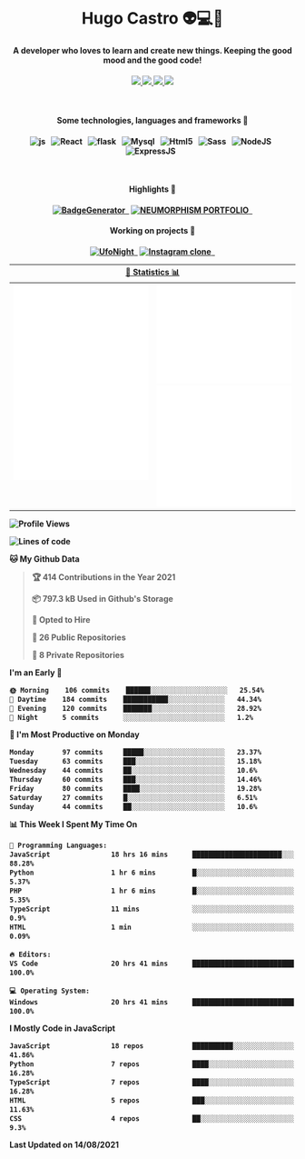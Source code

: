 <h1 align="center">Hugo Castro 👽💻🌌</h1>
<h4 align="center">A developer who loves to learn and create new things. Keeping the good mood and the good code!<h4/>
<p align="center">
		<a href="https://stackoverflow.com/users/11444549/hugo">
		<img src="https://img.shields.io/badge/-Stackoverflow-79db75?style=for-the-badge&logo=Stackoverflow&logoColor=white" />
	</a>
		<a href="https://api.whatsapp.com/send?phone=5532988940411text=Oii, vim pelo github!">
		<img src="https://img.shields.io/badge/WHATSAPP-79db75.svg?&style=for-the-badge&logo=whatsapp&logoColor=white" />
	</a>
		<a href="mailto:hugocastrohc@outlook.com">
		<img src="https://img.shields.io/badge/email-79db75.svg?&style=for-the-badge&logo=protonmail&logoColor=white" />
	<a href="https://open.spotify.com/user/22uat6ppbmvcvyia5me7tdmci">
		<img src="https://img.shields.io/badge/spotify-79db75.svg?&style=for-the-badge&logo=spotify&logoColor=white" />
	</a>
</p>

<br>

<h4 align="center"> Some technologies, languages and frameworks 🚀<h4/>
<p align="center">
	<img src="https://img.shields.io/badge/javascript-79db75.svg?&style=for-the-badge&logo=javascript&logoColor=white" alt="js" />&nbsp;&nbsp;
	<img src="https://img.shields.io/badge/-React-79db75?style=for-the-badge&logo=react&logoColor=white" alt="React" />&nbsp;&nbsp;
	<img src="https://img.shields.io/badge/flask-79db75.svg?&style=for-the-badge&logo=flask&logoColor=white" alt="flask" />&nbsp;&nbsp;
	<img src="https://img.shields.io/badge/mysql-79db75.svg?style=for-the-badge&logo=mysql&logoColor=white" alt="Mysql" />&nbsp;&nbsp;
	<img src="https://img.shields.io/badge/html5-79db75.svg?style=for-the-badge&logo=html5&logoColor=white" alt="Html5" />&nbsp;&nbsp;
	<img src="https://img.shields.io/badge/sass-79db75.svg?style=for-the-badge&logo=sass&logoColor=white" alt="Sass" />&nbsp;&nbsp;
	<img src="https://img.shields.io/badge/node.js-79db75.svg?style=for-the-badge&" alt="NodeJS" />&nbsp;&nbsp;
	<img src="https://img.shields.io/badge/express.js-79db75.svg?style=for-the-badge&" alt="ExpressJS" />&nbsp;&nbsp;
	

</p>

<br>
<h4 align="center"> Highlights 🔆<h4/>
<p align="center">
	  <a text-decoration="none" href="https://pypi.org/project/BadgeGenerator"><img src="https://img.shields.io/badge/BadgeGenerator-79db75.svg?style=for-the-badge&logo=pythonfor-the-badge&logo=django" alt="BadgeGenerator" />&nbsp;&nbsp;<a/>
	<a text-decoration="none" href="https://github.com/HugoCastroBR/Neumorphism_Portfolio"><img src="https://img.shields.io/badge/neumorphism_portfolio-79db75.svg?style=for-the-badge" alt="NEUMORPHISM PORTFOLIO" />&nbsp;&nbsp;<a/>
</p>
<h4 align="center"> Working on projects 🔨<h4/>
	
<p align="center">
	<a text-decoration="none" href="https://github.com/HugoCastroBR/ufonight"><img src="https://img.shields.io/badge/UfoNight-79db75.svg?style=for-the-badge" alt="UfoNight"/>&nbsp;&nbsp;<a/>
		<a text-decoration="none" href="https://github.com/HugoCastroBR/ufonight"><img src="https://img.shields.io/badge/Instagram%20Clone-79db75.svg?style=for-the-badge" alt="Instagram clone"/>&nbsp;&nbsp;<a/>
</p>

<table>
	<tr>
	    <th colspan="2" align="center">
	      <a href="" >🧩 Statistics 📊 </a>
	    </th>
	</tr>
	<tr>
	    <th valign="top" width="600"><img src="https://github.com/HugoCastroBR/HugoCastroBR/blob/master/Isometric.svg"  /></th>
	    <th width="600"><img src="https://github.com/HugoCastroBR/HugoCastroBR/blob/master/metrics.plugin.habits.svg"  />
		<img src="https://github.com/HugoCastroBR/HugoCastroBR/blob/master/metrics.plugin.activity.svg"  />
	    </th>
  	</tr>
	
<table/>

<!--START_SECTION:waka-->
![Profile Views](http://img.shields.io/badge/Profile%20Views-2-blue)

![Lines of code](https://img.shields.io/badge/From%20Hello%20World%20I%27ve%20Written-267751%20lines%20of%20code-blue)

**🐱 My Github Data** 

> 🏆 414 Contributions in the Year 2021
 > 
> 📦 797.3 kB Used in Github's Storage 
 > 
> 💼 Opted to Hire
 > 
> 📜 26 Public Repositories 
 > 
> 🔑 8 Private Repositories  
 > 
**I'm an Early 🐤** 

```text
🌞 Morning    106 commits    ██████░░░░░░░░░░░░░░░░░░░   25.54% 
🌆 Daytime    184 commits    ███████████░░░░░░░░░░░░░░   44.34% 
🌃 Evening    120 commits    ███████░░░░░░░░░░░░░░░░░░   28.92% 
🌙 Night      5 commits      ░░░░░░░░░░░░░░░░░░░░░░░░░   1.2%

```
📅 **I'm Most Productive on Monday** 

```text
Monday       97 commits     █████░░░░░░░░░░░░░░░░░░░░   23.37% 
Tuesday      63 commits     ███░░░░░░░░░░░░░░░░░░░░░░   15.18% 
Wednesday    44 commits     ██░░░░░░░░░░░░░░░░░░░░░░░   10.6% 
Thursday     60 commits     ███░░░░░░░░░░░░░░░░░░░░░░   14.46% 
Friday       80 commits     ████░░░░░░░░░░░░░░░░░░░░░   19.28% 
Saturday     27 commits     █░░░░░░░░░░░░░░░░░░░░░░░░   6.51% 
Sunday       44 commits     ██░░░░░░░░░░░░░░░░░░░░░░░   10.6%

```


📊 **This Week I Spent My Time On** 

```text
💬 Programming Languages: 
JavaScript               18 hrs 16 mins      ██████████████████████░░░   88.28% 
Python                   1 hr 6 mins         █░░░░░░░░░░░░░░░░░░░░░░░░   5.37% 
PHP                      1 hr 6 mins         █░░░░░░░░░░░░░░░░░░░░░░░░   5.35% 
TypeScript               11 mins             ░░░░░░░░░░░░░░░░░░░░░░░░░   0.9% 
HTML                     1 min               ░░░░░░░░░░░░░░░░░░░░░░░░░   0.09%

🔥 Editors: 
VS Code                  20 hrs 41 mins      █████████████████████████   100.0%

💻 Operating System: 
Windows                  20 hrs 41 mins      █████████████████████████   100.0%

```

**I Mostly Code in JavaScript** 

```text
JavaScript               18 repos            ██████████░░░░░░░░░░░░░░░   41.86% 
Python                   7 repos             ████░░░░░░░░░░░░░░░░░░░░░   16.28% 
TypeScript               7 repos             ████░░░░░░░░░░░░░░░░░░░░░   16.28% 
HTML                     5 repos             ███░░░░░░░░░░░░░░░░░░░░░░   11.63% 
CSS                      4 repos             ██░░░░░░░░░░░░░░░░░░░░░░░   9.3%

```



 Last Updated on 14/08/2021
<!--END_SECTION:waka-->


